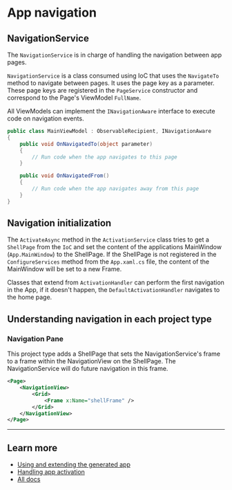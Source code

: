 # App navigation

## NavigationService

The `NavigationService` is in charge of handling the navigation between app pages.

`NavigationService` is a class consumed using IoC that uses the `NavigateTo` method to navigate between pages. It uses the page key as a parameter. These page keys are registered in the `PageService` constructor and correspond to the Page's ViewModel `FullName`.

All ViewModels can implement the `INavigationAware` interface to execute code on navigation events.

```csharp
public class MainViewModel : ObservableRecipient, INavigationAware
{
    public void OnNavigatedTo(object parameter)
    {
        // Run code when the app navigates to this page
    }

    public void OnNavigatedFrom()
    {
        // Run code when the app navigates away from this page
    }
}
```

## Navigation initialization

The `ActivateAsync` method in the `ActivationService` class tries to get a `ShellPage` from the `IoC` and set the content of the applications MainWindow (`App.MainWindow`) to the ShellPage. If the ShellPage is not registered in the `ConfigureServices` method from the `App.xaml.cs` file, the content of the MainWindow will be set to a new Frame.

Classes that extend from `ActivationHandler` can perform the first navigation in the App, if it doesn't happen, the `DefaultActivationHandler` navigates to the home page.

## Understanding navigation in each project type

### Navigation Pane

This project type adds a ShellPage that sets the NavigationService's frame to a frame within the NavigationView on the ShellPage. The NavigationService will do future navigation in this frame.

```xml
<Page>
    <NavigationView>
        <Grid>
            <Frame x:Name="shellFrame" />
        </Grid>
    </NavigationView>
</Page>
```

---

## Learn more

- [Using and extending the generated app](./readme.md)
- [Handling app activation](./activation.md)
- [All docs](../readme.md)
